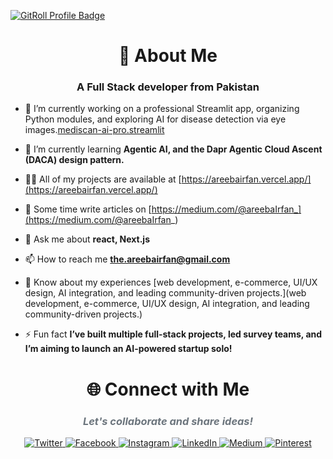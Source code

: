 
<a href="https://gitroll.io/profile/ukFAiM8aywDh6Jx6Ad8kHVl0CCEJ3" target="_blank"><img src="https://gitroll.io/api/badges/profiles/v1/ukFAiM8aywDh6Jx6Ad8kHVl0CCEJ3?theme=dark" alt="GitRoll Profile Badge"/></a>

<h1 align="center">💫 About Me </h1>
<h3 align="center">A Full Stack developer from Pakistan</h3>

- 🔭 I’m currently working on a professional Streamlit app, organizing Python modules, and exploring AI for disease detection via eye images.[mediscan-ai-pro.streamlit](https://github.com/AreebaxIrfan/GIAIC_Q3/tree/main/%F0%9F%93%82Class_Assignment/assignment_07)

- 🌱 I’m currently learning **Agentic AI, and the Dapr Agentic Cloud Ascent (DACA) design pattern.**

- 👨‍💻 All of my projects are available at [https://areebairfan.vercel.app/](https://areebairfan.vercel.app/)

- 📝 Some time write articles on [https://medium.com/@areebaIrfan_](https://medium.com/@areebaIrfan_)

- 💬 Ask me about **react, Next.js**

- 📫 How to reach me **the.areebairfan@gmail.com**

- 📄 Know about my experiences [web development, e-commerce, UI/UX design, AI integration, and leading community-driven projects.](web development, e-commerce, UI/UX design, AI integration, and leading community-driven projects.)

- ⚡ Fun fact **I’ve built multiple full-stack projects, led survey teams, and I’m aiming to launch an AI-powered startup solo!**

<h1 align="center">🌐 Connect with Me</h1>

<div align="center">
    <h3 style="font-style: italic; color: #6c757d;">Let's collaborate and share ideas!</h3>
    <div>
         <a href="https://x.com/areebaXirfan">
            <img src="https://img.shields.io/badge/Twitter-%23E60023.svg?style=for-the-badge&logo=Twitter&logoColor=white" alt="Twitter">
        </a>
        <a href="https://facebook.com/profile.php?id=61562497645022">
            <img src="https://img.shields.io/badge/Facebook-%231877F2.svg?style=for-the-badge&logo=Facebook&logoColor=white" alt="Facebook">
        </a>
        <a href="https://instagram.com/areeba.__.irfan/">
            <img src="https://img.shields.io/badge/Instagram-%23E4405F.svg?style=for-the-badge&logo=Instagram&logoColor=white" alt="Instagram">
        </a>
        <a href="https://linkedin.com/in/areebairfan">
            <img src="https://img.shields.io/badge/LinkedIn-%230077B5.svg?style=for-the-badge&logo=LinkedIn&logoColor=white" alt="LinkedIn">
        </a>
        <a href="https://medium.com/@areebaIrfan_">
            <img src="https://img.shields.io/badge/Medium-12100E?style=for-the-badge&logo=Medium&logoColor=white" alt="Medium">
        </a>
        <a href="https://pinterest.com/areebairfan_xyz/">
            <img src="https://img.shields.io/badge/Pinterest-%23E60023.svg?style=for-the-badge&logo=Pinterest&logoColor=white" alt="Pinterest">
        </a>
    </div> 
</div>
